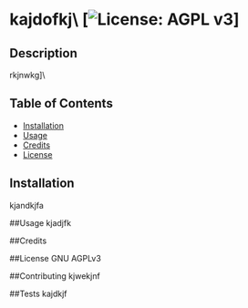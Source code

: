 # kajdofkj\ [![License: AGPL v3](https://img.shields.io/badge/License-AGPL_v3-blue.svg)]

  ## Description
  rkjnwkg]\

  ## Table of Contents
  - [Installation](#installation)
  - [Usage](#usage)
  - [Credits](#credits)
  - [License](#license)

  ## Installation
  kjandkjfa

  ##Usage
  kjadjfk

  ##Credits

  ##License
  GNU AGPLv3

  ##Contributing
  kjwekjnf

  ##Tests
  kajdkjf
